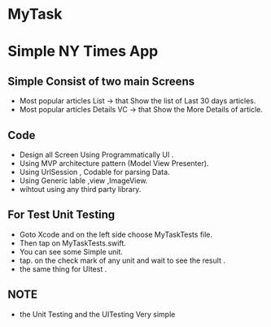 # MyTask
# Simple NY Times App

## Simple Consist of two main Screens
* Most popular articles List -> that Show the list of Last 30 days articles.
* Most popular articles Details VC -> that Show the More Details of article.

## Code 
* Design all Screen Using Programmatically UI .
* Using MVP architecture pattern (Model View Presenter).
* Using UrlSession , Codable for parsing Data.
* Using Generic lable ,view ,ImageView.
* wihtout using any third party library.

##  For Test Unit Testing  
* Goto Xcode and on the left side choose MyTaskTests file.
* Then tap on MyTaskTests.swift.
* You can see some Simple unit.
* tap. on the check mark of any unit and wait to see the result .
* the same thing for UItest .

## NOTE
* the Unit Testing and the UITesting Very simple
